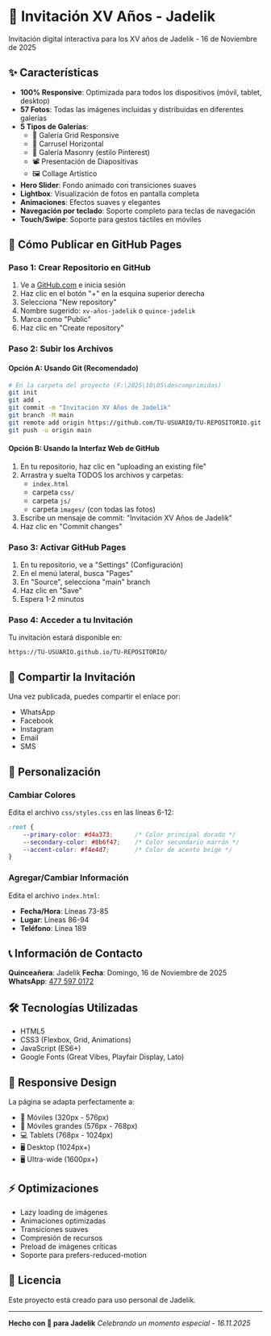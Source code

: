 # 🎉 Invitación XV Años - Jadelik

Invitación digital interactiva para los XV años de Jadelik - 16 de Noviembre de 2025

## ✨ Características

- **100% Responsive**: Optimizada para todos los dispositivos (móvil, tablet, desktop)
- **57 Fotos**: Todas las imágenes incluidas y distribuidas en diferentes galerías
- **5 Tipos de Galerías**:
  - 📱 Galería Grid Responsive
  - 🎠 Carrusel Horizontal
  - 🧱 Galería Masonry (estilo Pinterest)
  - 📽️ Presentación de Diapositivas
  - 🖼️ Collage Artístico
- **Hero Slider**: Fondo animado con transiciones suaves
- **Lightbox**: Visualización de fotos en pantalla completa
- **Animaciones**: Efectos suaves y elegantes
- **Navegación por teclado**: Soporte completo para teclas de navegación
- **Touch/Swipe**: Soporte para gestos táctiles en móviles

## 🚀 Cómo Publicar en GitHub Pages

### Paso 1: Crear Repositorio en GitHub

1. Ve a [GitHub.com](https://github.com) e inicia sesión
2. Haz clic en el botón "+" en la esquina superior derecha
3. Selecciona "New repository"
4. Nombre sugerido: `xv-años-jadelik` o `quince-jadelik`
5. Marca como "Public"
6. Haz clic en "Create repository"

### Paso 2: Subir los Archivos

#### Opción A: Usando Git (Recomendado)

```bash
# En la carpeta del proyecto (F:\2025\10\05\descomprimidas)
git init
git add .
git commit -m "Invitación XV Años de Jadelik"
git branch -M main
git remote add origin https://github.com/TU-USUARIO/TU-REPOSITORIO.git
git push -u origin main
```

#### Opción B: Usando la Interfaz Web de GitHub

1. En tu repositorio, haz clic en "uploading an existing file"
2. Arrastra y suelta TODOS los archivos y carpetas:
   - `index.html`
   - carpeta `css/`
   - carpeta `js/`
   - carpeta `images/` (con todas las fotos)
3. Escribe un mensaje de commit: "Invitación XV Años de Jadelik"
4. Haz clic en "Commit changes"

### Paso 3: Activar GitHub Pages

1. En tu repositorio, ve a "Settings" (Configuración)
2. En el menú lateral, busca "Pages"
3. En "Source", selecciona "main" branch
4. Haz clic en "Save"
5. Espera 1-2 minutos

### Paso 4: Acceder a tu Invitación

Tu invitación estará disponible en:
```
https://TU-USUARIO.github.io/TU-REPOSITORIO/
```

## 📱 Compartir la Invitación

Una vez publicada, puedes compartir el enlace por:
- WhatsApp
- Facebook
- Instagram
- Email
- SMS

## 🎨 Personalización

### Cambiar Colores

Edita el archivo `css/styles.css` en las líneas 6-12:

```css
:root {
    --primary-color: #d4a373;      /* Color principal dorado */
    --secondary-color: #8b6f47;    /* Color secundario marrón */
    --accent-color: #f4e4d7;       /* Color de acento beige */
}
```

### Agregar/Cambiar Información

Edita el archivo `index.html`:
- **Fecha/Hora**: Líneas 73-85
- **Lugar**: Líneas 86-94
- **Teléfono**: Línea 189

## 📞 Información de Contacto

**Quinceañera**: Jadelik
**Fecha**: Domingo, 16 de Noviembre de 2025
**WhatsApp**: [477 597 0172](https://wa.me/5214775970172)

## 🛠️ Tecnologías Utilizadas

- HTML5
- CSS3 (Flexbox, Grid, Animations)
- JavaScript (ES6+)
- Google Fonts (Great Vibes, Playfair Display, Lato)

## 📐 Responsive Design

La página se adapta perfectamente a:
- 📱 Móviles (320px - 576px)
- 📱 Móviles grandes (576px - 768px)
- 💻 Tablets (768px - 1024px)
- 🖥️ Desktop (1024px+)
- 🖥️ Ultra-wide (1600px+)

## ⚡ Optimizaciones

- Lazy loading de imágenes
- Animaciones optimizadas
- Transiciones suaves
- Compresión de recursos
- Preload de imágenes críticas
- Soporte para prefers-reduced-motion

## 📄 Licencia

Este proyecto está creado para uso personal de Jadelik.

---

**Hecho con 💖 para Jadelik**
*Celebrando un momento especial - 16.11.2025*
